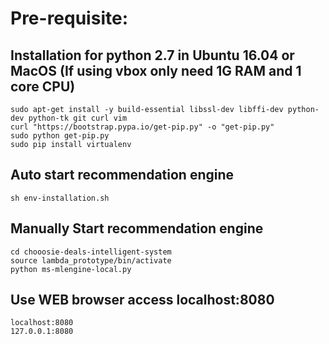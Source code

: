 # Pre-requisite:

## Installation for python 2.7 in Ubuntu 16.04 or MacOS (If using vbox only need 1G RAM and 1 core CPU)
```
sudo apt-get install -y build-essential libssl-dev libffi-dev python-dev python-tk git curl vim
curl "https://bootstrap.pypa.io/get-pip.py" -o "get-pip.py"
sudo python get-pip.py
sudo pip install virtualenv 
```
## Auto start recommendation engine
```
sh env-installation.sh
```
## Manually Start recommendation engine
```
cd chooosie-deals-intelligent-system
source lambda_prototype/bin/activate
python ms-mlengine-local.py
```
## Use WEB browser access localhost:8080
```
localhost:8080
127.0.0.1:8080
```
